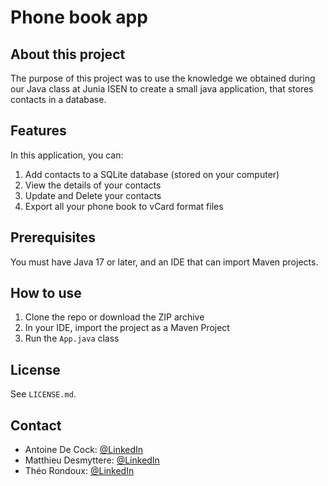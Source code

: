 # Phone book app

## About this project
The purpose of this project was to use the knowledge we obtained during our Java class at Junia ISEN to create a small java application, that stores contacts in a database.

## Features
In this application, you can:
1. Add contacts to a SQLite database (stored on your computer)
2. View the details of your contacts
3. Update and Delete your contacts
4. Export all your phone book to vCard format files

## Prerequisites
You must have Java 17 or later, and an IDE that can import Maven projects. 

## How to use
1. Clone the repo or download the ZIP archive
2. In your IDE, import the project as a Maven Project
3. Run the `App.java` class

## License
See `LICENSE.md`.

## Contact
- Antoine De Cock: [@LinkedIn](https://www.linkedin.com/in/antoine-de-cock-932719263/)
- Matthieu Desmyttere: [@LinkedIn](https://www.linkedin.com/in/matthieu-desmyttere-967a01241/)
- Théo Rondoux: [@LinkedIn](https://www.linkedin.com/in/theo-rondoux-948ba720a/)
